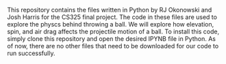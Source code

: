 This repository contains the files written in Python by RJ Okonowski and Josh Harris for the CS325 final project. 
The code in these files are used to explore the physcs behind throwing a ball. We will explore how elevation, spin,
and air drag affects the projectile motion of a ball. To install this code, simply clone this repository and open 
the desired IPYNB file in Python. As of now, there are no other files that need to be downloaded for our code to
run successfully.
